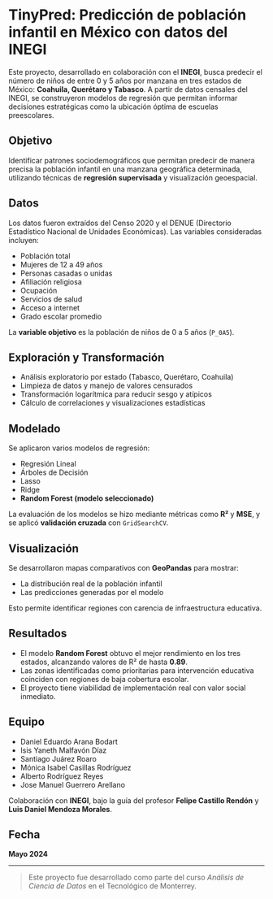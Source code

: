 # TinyPred: Predicción de población infantil en México con datos del INEGI

Este proyecto, desarrollado en colaboración con el **INEGI**, busca predecir el número de niños de entre 0 y 5 años por manzana en tres estados de México: **Coahuila, Querétaro y Tabasco**. A partir de datos censales del INEGI, se construyeron modelos de regresión que permitan informar decisiones estratégicas como la ubicación óptima de escuelas preescolares.

## Objetivo

Identificar patrones sociodemográficos que permitan predecir de manera precisa la población infantil en una manzana geográfica determinada, utilizando técnicas de **regresión supervisada** y visualización geoespacial.

## Datos

Los datos fueron extraídos del Censo 2020 y el DENUE (Directorio Estadístico Nacional de Unidades Económicas). Las variables consideradas incluyen:

- Población total
- Mujeres de 12 a 49 años
- Personas casadas o unidas
- Afiliación religiosa
- Ocupación
- Servicios de salud
- Acceso a internet
- Grado escolar promedio

La **variable objetivo** es la población de niños de 0 a 5 años (`P_0A5`).

## Exploración y Transformación

- Análisis exploratorio por estado (Tabasco, Querétaro, Coahuila)
- Limpieza de datos y manejo de valores censurados
- Transformación logarítmica para reducir sesgo y atípicos
- Cálculo de correlaciones y visualizaciones estadísticas

## Modelado

Se aplicaron varios modelos de regresión:

- Regresión Lineal
- Árboles de Decisión
- Lasso
- Ridge
- **Random Forest (modelo seleccionado)**

La evaluación de los modelos se hizo mediante métricas como **R²** y **MSE**, y se aplicó **validación cruzada** con `GridSearchCV`.

## Visualización

Se desarrollaron mapas comparativos con **GeoPandas** para mostrar:
- La distribución real de la población infantil
- Las predicciones generadas por el modelo

Esto permite identificar regiones con carencia de infraestructura educativa.

## Resultados

- El modelo **Random Forest** obtuvo el mejor rendimiento en los tres estados, alcanzando valores de R² de hasta **0.89**.
- Las zonas identificadas como prioritarias para intervención educativa coinciden con regiones de baja cobertura escolar.
- El proyecto tiene viabilidad de implementación real con valor social inmediato.

## Equipo

- Daniel Eduardo Arana Bodart
- Isis Yaneth Malfavón Díaz
- Santiago Juárez Roaro  
- Mónica Isabel Casillas Rodríguez  
- Alberto Rodríguez Reyes
- Jose Manuel Guerrero Arellano 


Colaboración con **INEGI**, bajo la guía del profesor **Felipe Castillo Rendón** y **Luis Daniel Mendoza Morales**.

## Fecha

**Mayo 2024**

---

> Este proyecto fue desarrollado como parte del curso *Análisis de Ciencia de Datos* en el Tecnológico de Monterrey.

